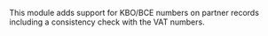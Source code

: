 This module adds support for KBO/BCE numbers on partner records
including a consistency check with the VAT numbers.
